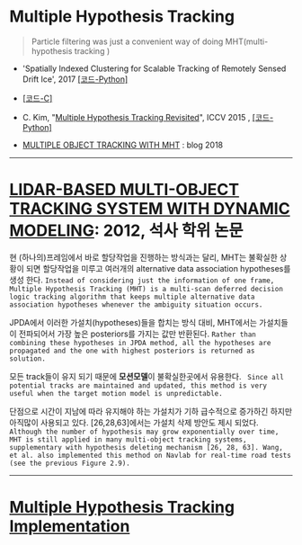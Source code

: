 # Multiple Hypothesis Tracking

> Particle filtering was just a convenient way of doing MHT(multi-hypothesis tracking )

- 'Spatially Indexed Clustering for Scalable Tracking of Remotely Sensed Drift Ice', 2017 [[코드-Python]](https://github.com/jonatanolofsson/mht)

- [[코드-C]](https://github.com/WeatherGod/MHT)

- C. Kim, "[Multiple Hypothesis Tracking Revisited](https://ieeexplore.ieee.org/document/7410890)", ICCV 2015 , [[코드-Python]](https://github.com/jperdomo23/openmht)


- [MULTIPLE OBJECT TRACKING WITH MHT](http://www.deepvisionconsulting.com/multiple-object-tracking-with-mht/) : blog 2018



---

# [LIDAR-BASED MULTI-OBJECT TRACKING SYSTEM WITH DYNAMIC MODELING](https://neu-gou.github.io/thesis_Mengran.pdf): 2012, 석사 학위 논문

현 (하나의)프레임에서 바로 할당작업을 진행하는 방식과는 달리, MHT는 불확실한 상황이 되면 할당작업을 미루고 여러개의 alternative data association hypotheses를 생성 한다. ` Instead of considering just the information of one frame, Multiple Hypothesis Tracking (MHT) is a multi-scan deferred decision logic tracking algorithm that keeps multiple alternative data association hypotheses whenever the ambiguity situation occurs. `

JPDA에서 이러한 가설치(hypotheses)들을 합치는 방식 대비, MHT에서는 가설치들이 전파되어서 가장 높은 posteriors를 가지는 값만 반환된다. `Rather than combining these hypotheses in JPDA method, all the hypotheses are propagated and the one with highest posteriors is returned as solution.`

모든 track들이 유지 되기 때문에 **모션모델**이 불확실한곳에서 유용한다. ` Since all potential tracks are maintained and updated, this method is very useful when the target motion model is unpredictable.`

단점으로 시간이 지남에 따라 유지해야 하는 가설치가 기하 급수적으로 증가하긴 하지만 아직많이 사용되고 있다. [26,28,63]에서는 가설치 삭제 방안도 제시 되었다. ` Although the number of hypothesis may grow exponentially over time, MHT is still applied in many multi-object tracking systems, supplementary with hypothesis deleting mechanism [26, 28, 63]. Wang, et al. also implemented this method on Navlab for real-time road tests (see the previous Figure 2.9).`


---

# [Multiple Hypothesis Tracking Implementation ](http://cdn.intechopen.com/pdfs/34086/InTech-Multiple_hypothesis_tracking_implementation.pdf)